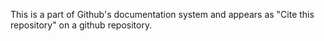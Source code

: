This is a part of Github's documentation system and appears as "Cite this repository" on a github repository.

